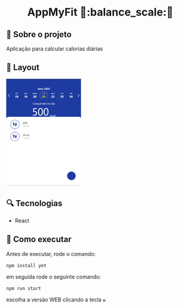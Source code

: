 <p align="center">
  <h1 align="center">
    AppMyFit 🥗:balance_scale:🥩
  </h1>
</p>

## 📑 Sobre o projeto

Aplicação para calcular calorias diárias

## 🎨 Layout

<img src="./AppMyFitBanner.png" width="200px">

## 🔍 Tecnologias

- React

## 🔌 Como executar

Antes de executar, rode o comando:

```
npm install yet
```

em seguida rode o seguinte comando:

```
npm run start
```

escolha  a versão WEB clicando a tecla `w`